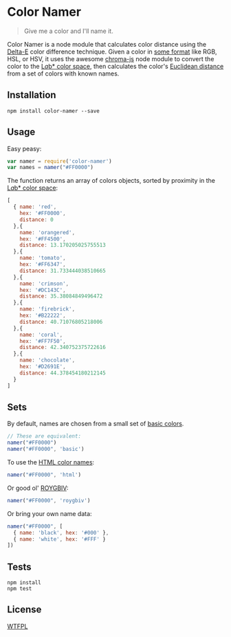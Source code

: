 # Color Namer

> Give me a color and I'll name it.

Color Namer is a node module that calculates color distance using the
[Delta-E](http://www.colorwiki.com/wiki/Delta_E%3a_The_Color_Difference) color difference technique. Given a color
in [some format](https://github.com/gka/chroma.js/blob/master/doc/api.md#chromaa-b-c-a-mode) like RGB, HSL, or HSV, it uses the awesome [chroma-js](https://npmjs.org/package/chroma-js)
node module to convert the color to the [L*a*b* color space](http://en.wikipedia.org/wiki/Lab_color_space),
then calculates the color's
[Euclidean distance](https://npmjs.org/package/euclidean-distance) from a set of colors with
known names.

## Installation

```
npm install color-namer --save
```

## Usage

Easy peasy:

```js
var namer = require('color-namer')
var names = namer("#FF0000")
```

The function returns an array of colors objects, sorted by proximity in the [L*a*b* color space](http://en.wikipedia.org/wiki/Lab_color_space):

```js
[
  { name: 'red',
    hex: '#FF0000',
    distance: 0
  },{
    name: 'orangered',
    hex: '#FF4500',
    distance: 13.170205025755513
  },{
    name: 'tomato',
    hex: '#FF6347',
    distance: 31.733444038510665
  },{
    name: 'crimson',
    hex: '#DC143C',
    distance: 35.38084849496472
  },{
    name: 'firebrick',
    hex: '#B22222',
    distance: 40.71076805218006
  },{
    name: 'coral',
    hex: '#FF7F50',
    distance: 42.340752375722616
  },{
    name: 'chocolate',
    hex: '#D2691E',
    distance: 44.378454180212145
  }
]
```

## Sets

By default, names are chosen from a small set of [basic colors](/lib/basic-colors.js).

```js
// These are equivalent:
namer("#FF0000")
namer("#FF0000", 'basic')
```

To use the [HTML color names](/lib/html-colors.js):

```js
namer("#FF0000", 'html')
```

Or good ol' [ROYGBIV](http://en.wikipedia.org/wiki/Roy_G._Biv):

```js
namer("#FF0000", 'roygbiv')
```

Or bring your own name data:

```js
namer("#FF0000", [
  { name: 'black', hex: '#000' },
  { name: 'white', hex: '#FFF' }
])
```

## Tests

```
npm install
npm test
```

## License

[WTFPL](http://wtfpl.org/)
